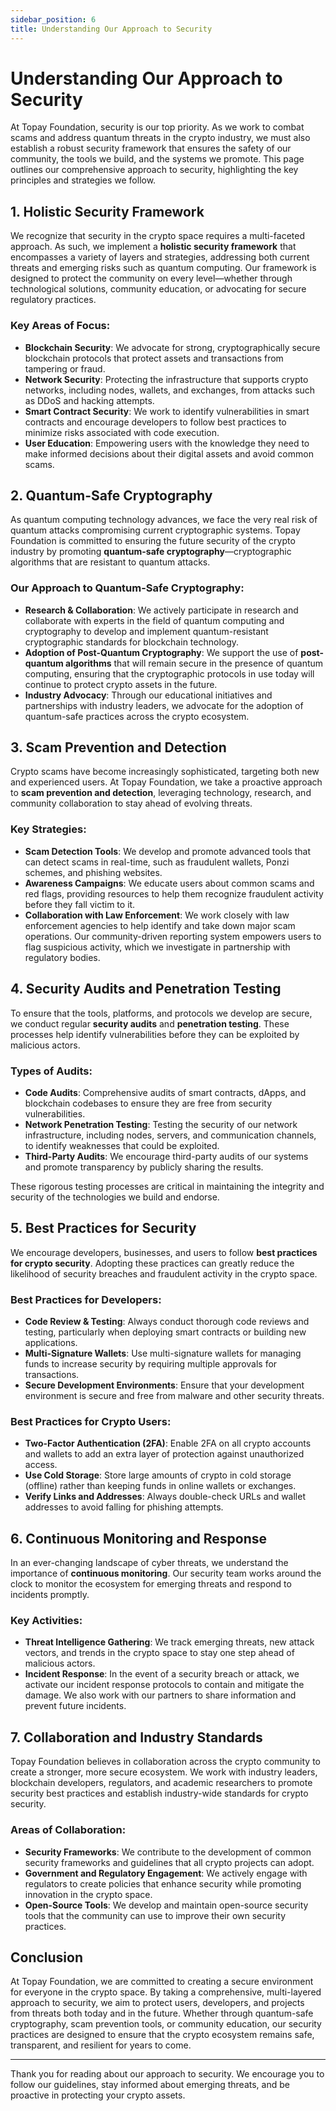 ```yaml
---
sidebar_position: 6
title: Understanding Our Approach to Security
---
```


# Understanding Our Approach to Security

At Topay Foundation, security is our top priority. As we work to combat scams and address quantum threats in the crypto industry, we must also establish a robust security framework that ensures the safety of our community, the tools we build, and the systems we promote. This page outlines our comprehensive approach to security, highlighting the key principles and strategies we follow.

## 1. **Holistic Security Framework**

We recognize that security in the crypto space requires a multi-faceted approach. As such, we implement a **holistic security framework** that encompasses a variety of layers and strategies, addressing both current threats and emerging risks such as quantum computing. Our framework is designed to protect the community on every level—whether through technological solutions, community education, or advocating for secure regulatory practices.

### Key Areas of Focus:
- **Blockchain Security**: We advocate for strong, cryptographically secure blockchain protocols that protect assets and transactions from tampering or fraud.
- **Network Security**: Protecting the infrastructure that supports crypto networks, including nodes, wallets, and exchanges, from attacks such as DDoS and hacking attempts.
- **Smart Contract Security**: We work to identify vulnerabilities in smart contracts and encourage developers to follow best practices to minimize risks associated with code execution.
- **User Education**: Empowering users with the knowledge they need to make informed decisions about their digital assets and avoid common scams.
  
## 2. **Quantum-Safe Cryptography**

As quantum computing technology advances, we face the very real risk of quantum attacks compromising current cryptographic systems. Topay Foundation is committed to ensuring the future security of the crypto industry by promoting **quantum-safe cryptography**—cryptographic algorithms that are resistant to quantum attacks.

### Our Approach to Quantum-Safe Cryptography:
- **Research & Collaboration**: We actively participate in research and collaborate with experts in the field of quantum computing and cryptography to develop and implement quantum-resistant cryptographic standards for blockchain technology.
- **Adoption of Post-Quantum Cryptography**: We support the use of **post-quantum algorithms** that will remain secure in the presence of quantum computing, ensuring that the cryptographic protocols in use today will continue to protect crypto assets in the future.
- **Industry Advocacy**: Through our educational initiatives and partnerships with industry leaders, we advocate for the adoption of quantum-safe practices across the crypto ecosystem.

## 3. **Scam Prevention and Detection**

Crypto scams have become increasingly sophisticated, targeting both new and experienced users. At Topay Foundation, we take a proactive approach to **scam prevention and detection**, leveraging technology, research, and community collaboration to stay ahead of evolving threats.

### Key Strategies:
- **Scam Detection Tools**: We develop and promote advanced tools that can detect scams in real-time, such as fraudulent wallets, Ponzi schemes, and phishing websites.
- **Awareness Campaigns**: We educate users about common scams and red flags, providing resources to help them recognize fraudulent activity before they fall victim to it.
- **Collaboration with Law Enforcement**: We work closely with law enforcement agencies to help identify and take down major scam operations. Our community-driven reporting system empowers users to flag suspicious activity, which we investigate in partnership with regulatory bodies.
  
## 4. **Security Audits and Penetration Testing**

To ensure that the tools, platforms, and protocols we develop are secure, we conduct regular **security audits** and **penetration testing**. These processes help identify vulnerabilities before they can be exploited by malicious actors.

### Types of Audits:
- **Code Audits**: Comprehensive audits of smart contracts, dApps, and blockchain codebases to ensure they are free from security vulnerabilities.
- **Network Penetration Testing**: Testing the security of our network infrastructure, including nodes, servers, and communication channels, to identify weaknesses that could be exploited.
- **Third-Party Audits**: We encourage third-party audits of our systems and promote transparency by publicly sharing the results.

These rigorous testing processes are critical in maintaining the integrity and security of the technologies we build and endorse.

## 5. **Best Practices for Security**

We encourage developers, businesses, and users to follow **best practices for crypto security**. Adopting these practices can greatly reduce the likelihood of security breaches and fraudulent activity in the crypto space.

### Best Practices for Developers:
- **Code Review & Testing**: Always conduct thorough code reviews and testing, particularly when deploying smart contracts or building new applications.
- **Multi-Signature Wallets**: Use multi-signature wallets for managing funds to increase security by requiring multiple approvals for transactions.
- **Secure Development Environments**: Ensure that your development environment is secure and free from malware and other security threats.

### Best Practices for Crypto Users:
- **Two-Factor Authentication (2FA)**: Enable 2FA on all crypto accounts and wallets to add an extra layer of protection against unauthorized access.
- **Use Cold Storage**: Store large amounts of crypto in cold storage (offline) rather than keeping funds in online wallets or exchanges.
- **Verify Links and Addresses**: Always double-check URLs and wallet addresses to avoid falling for phishing attempts.
  
## 6. **Continuous Monitoring and Response**

In an ever-changing landscape of cyber threats, we understand the importance of **continuous monitoring**. Our security team works around the clock to monitor the ecosystem for emerging threats and respond to incidents promptly.

### Key Activities:
- **Threat Intelligence Gathering**: We track emerging threats, new attack vectors, and trends in the crypto space to stay one step ahead of malicious actors.
- **Incident Response**: In the event of a security breach or attack, we activate our incident response protocols to contain and mitigate the damage. We also work with our partners to share information and prevent future incidents.

## 7. **Collaboration and Industry Standards**

Topay Foundation believes in collaboration across the crypto community to create a stronger, more secure ecosystem. We work with industry leaders, blockchain developers, regulators, and academic researchers to promote security best practices and establish industry-wide standards for crypto security.

### Areas of Collaboration:
- **Security Frameworks**: We contribute to the development of common security frameworks and guidelines that all crypto projects can adopt.
- **Government and Regulatory Engagement**: We actively engage with regulators to create policies that enhance security while promoting innovation in the crypto space.
- **Open-Source Tools**: We develop and maintain open-source security tools that the community can use to improve their own security practices.

## Conclusion

At Topay Foundation, we are committed to creating a secure environment for everyone in the crypto space. By taking a comprehensive, multi-layered approach to security, we aim to protect users, developers, and projects from threats both today and in the future. Whether through quantum-safe cryptography, scam prevention tools, or community education, our security practices are designed to ensure that the crypto ecosystem remains safe, transparent, and resilient for years to come.

---

Thank you for reading about our approach to security. We encourage you to follow our guidelines, stay informed about emerging threats, and be proactive in protecting your crypto assets.
